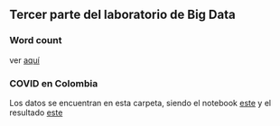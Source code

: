 ## Tercer parte del laboratorio de Big Data

### Word count 

ver [aquí](https://github.com/CarlosPuello/st0263-BigData/tree/main/lab3/word-count)

### COVID en Colombia

Los datos se encuentran en esta carpeta, siendo el notebook [este](https://github.com/CarlosPuello/st0263-BigData/blob/main/lab3/laboratorio3_cdpuellop.ipynb) y el resultado [este](https://github.com/CarlosPuello/st0263-BigData/blob/main/lab3/dataset_resultado.csv)